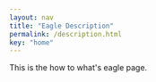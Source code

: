 ```yaml
---
layout: nav
title: "Eagle Description"
permalink: /description.html
key: "home"
---
```


This is the how to what's eagle page.